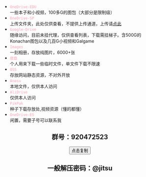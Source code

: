 - <font color="#FFA0B4"><code>OneDrive-EDU</code></font><br> 一些本子和小视频，100多G的图包（大部分是限制级）<br>
- <font color="#FFA0B4"><code>OneDrive-SP</code></font><br> 上传文件夹，此处仅供查看，不提供上传通道，上传请[点此](https://one.jitsu.top/sp/)<br>
- <font color="#FFA0B4"><code>Google-Drive</code></font><br> 随缘访问，目前未挂代理，仅供查看列表，下载需挂梯子。含500G的Konachan图包以及几百G小视频和Galgame<br>
- <font color="#FFA0B4"><code>Images</code></font><br> 一刻相册，存放纯图片，6000+张<br>
- <font color="#FFA0B4"><code>度盘</code></font><br> 个人用来下载一些临时文件，单文件下载不限速<br>
- <font color="#FFA0B4"><code>OSS</code></font><br> 存放网站静态资源，不对外开放<br>
- <font color="#FFA0B4"><code>Anosu</code></font><br> 本地文件，仅供本人访问<br>
- <font color="#FFA0B4"><code>AliDrive</code></font><br> 仅供本人访问<br>
- <font color="#FFA0B4"><code>PikPak</code></font><br> 种子下载存放处,视频资源（懂的都懂）<br>
- <font color="#FFA0B4"><code>OneDrive-E5</code></font><br> 闲置，需要子号可以联系我

<div align=center><center><h2>群号：920472523</h2><button role="button" id="copy" class="btn" data-clipboard-text="920472523">点击复制</button></center></div>

<div align=center><center><h2>一般解压密码：@jitsu</h2></center></div>
